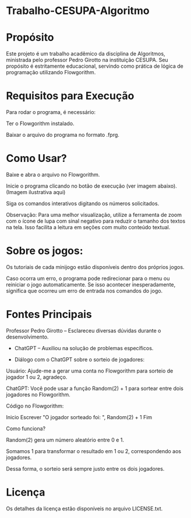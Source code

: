 # Trabalho-CESUPA-Algoritmo

# Propósito

Este projeto é um trabalho acadêmico da disciplina de Algoritmos, ministrada pelo professor Pedro Girotto na instituição CESUPA. Seu propósito é estritamente educacional, servindo como prática de lógica de programação utilizando Flowgorithm.

# Requisitos para Execução

Para rodar o programa, é necessário:

Ter o Flowgorithm instalado.

Baixar o arquivo do programa no formato .fprg.

# Como Usar?

Baixe e abra o arquivo no Flowgorithm.

Inicie o programa clicando no botão de execução (ver imagem abaixo).(Imagem ilustrativa aqui)

Siga os comandos interativos digitando os números solicitados.

Observação: Para uma melhor visualização, utilize a ferramenta de zoom com o ícone de lupa com sinal negativo para reduzir o tamanho dos textos na tela. Isso facilita a leitura em seções com muito conteúdo textual.

# Sobre os jogos:

Os tutoriais de cada minijogo estão disponíveis dentro dos próprios jogos.

Caso ocorra um erro, o programa pode redirecionar para o menu ou reiniciar o jogo automaticamente. Se isso acontecer inesperadamente, significa que ocorreu um erro de entrada nos comandos do jogo.

# Fontes Principais

Professor Pedro Girotto – Esclareceu diversas dúvidas durante o desenvolvimento.

- ChatGPT – Auxiliou na solução de problemas específicos.

- Diálogo com o ChatGPT sobre o sorteio de jogadores:

Usuário: Ajude-me a gerar uma conta no Flowgorithm para sorteio de jogador 1 ou 2, agradeço.

ChatGPT: Você pode usar a função Random(2) + 1 para sortear entre dois jogadores no Flowgorithm.

Código no Flowgorithm:

Inicio
    Escrever "O jogador sorteado foi: ", Random(2) + 1
Fim

Como funciona?

Random(2) gera um número aleatório entre 0 e 1.

Somamos 1 para transformar o resultado em 1 ou 2, correspondendo aos jogadores.

Dessa forma, o sorteio será sempre justo entre os dois jogadores.

# Licença

Os detalhes da licença estão disponíveis no arquivo LICENSE.txt.

